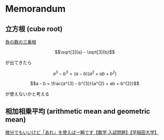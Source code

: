 # Memorandum

## 立方根 (cube root)

[負の数の三乗根](https://www.youtube.com/watch?v=CoIC1H6e7Uk)  

$$\sqrt[3]{a} - \sqrt[3]{b}$$

が出てきたら  

$$a^{3} - b^{3} = (a - b)(a^{2} + ab + b^{2})$$

$$a - b = \frac{a^{3} - b^{3}}{a^{2} + ab + b^{2}}$$

が使えないかと考える  

## 相加相乗平均 (arithmetic mean and geometric mean)

[微分でもいいけど「あれ」を使えば一瞬です【数学 入試問題】【早稲田大学】](https://www.youtube.com/watch?v=8U_0PmF21LY)  
